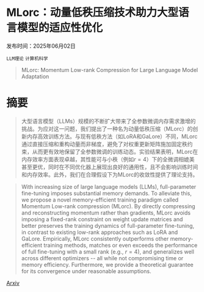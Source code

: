 # MLorc：动量低秩压缩技术助力大型语言模型的适应性优化

发布时间：2025年06月02日

`LLM理论` `计算机科学`

> MLorc: Momentum Low-rank Compression for Large Language Model Adaptation

# 摘要

> 大型语言模型（LLMs）规模的不断扩大带来了全参数微调内存需求激增的挑战。为应对这一问题，我们提出了一种名为动量低秩压缩（MLorc）的创新内存高效训练方法。与现有低秩方法（如LoRA和GaLore）不同，MLorc通过直接压缩和重构动量而非梯度，避免了对权重更新矩阵施加固定秩约束，从而更有效地保留了全参数微调的训练动态。实验结果表明，MLorc在内存效率方面表现卓越，其性能可与小秩（例如$r=4$）下的全微调相媲美甚至更优，同时在不同优化器上展现出良好的通用性，且不会影响训练时间和内存效率。此外，我们在合理假设下为MLorc的收敛性提供了理论支持。

> With increasing size of large language models (LLMs), full-parameter fine-tuning imposes substantial memory demands. To alleviate this, we propose a novel memory-efficient training paradigm called Momentum Low-rank compression (MLorc). By directly compressing and reconstructing momentum rather than gradients, MLorc avoids imposing a fixed-rank constraint on weight update matrices and better preserves the training dynamics of full-parameter fine-tuning, in contrast to existing low-rank approaches such as LoRA and GaLore. Empirically, MLorc consistently outperforms other memory-efficient training methods, matches or even exceeds the performance of full fine-tuning with a small rank (e.g., $r=4$), and generalizes well across different optimizers -- all while not compromising time or memory efficiency. Furthermore, we provide a theoretical guarantee for its convergence under reasonable assumptions.

[Arxiv](https://arxiv.org/abs/2506.01897)